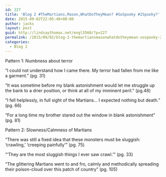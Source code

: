 ```yaml
---
id: 227
title: 'Blog 2 #TheMartians,Mason,WhatDoTheyMean? #SoSpooky #2Spooky?'
date: 2015-09-02T22:05:40+00:00
author: jacks
layout: post
guid: http://lindsaythomas.net/engl3560/?p=227
permalink: /2015/09/02/blog-2-themartiansmasonwhatdotheymean-sospooky-2spooky/
categories:
  - Blog 2
---
```

Pattern 1: Numbness about terror

“I could not understand how I came there. My terror had fallen from me like a garment.” (pg. 31)

“It was sometime before my blank astonishment would let me struggle up the bank to a drier position, or think at all of my imminent peril.” (pg.48)

“I fell helplessly, in full sight of the Martians… I expected nothing but death.” (pg. 66)

“For a long time my brother stared out the window in blank astonishment” (pg. 81)

Pattern 2: Slowness/Calmness of Martians

“There was still a fixed idea that these monsters must be sluggish: ‘crawling,’ ‘creeping painfully’” (pg. 75)

“’They are the most sluggish things I ever saw crawl.’” (pg. 33)

“The glittering Martians went to and fro, calmly and methodically spreading their poison-cloud over this patch of country” (pg. 105)